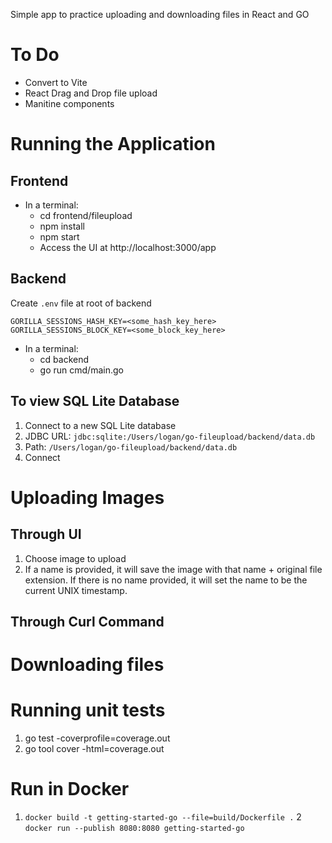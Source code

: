 Simple app to practice uploading and downloading files in React and GO

# To Do

- Convert to Vite
- React Drag and Drop file upload
- Manitine components

# Running the Application

## Frontend

- In a terminal:
    - cd frontend/fileupload
    - npm install
    - npm start
    - Access the UI at http://localhost:3000/app

## Backend

Create ```.env``` file at root of backend

```
GORILLA_SESSIONS_HASH_KEY=<some_hash_key_here>
GORILLA_SESSIONS_BLOCK_KEY=<some_block_key_here>
```

- In a terminal:
    - cd backend
    - go run cmd/main.go

## To view SQL Lite Database

1. Connect to a new SQL Lite database
2. JDBC URL: ```jdbc:sqlite:/Users/logan/go-fileupload/backend/data.db```
3. Path: ```/Users/logan/go-fileupload/backend/data.db```
4. Connect

# Uploading Images
## Through UI

1. Choose image to upload
2. If a name is provided, it will save the image with that name + original file extension. If there is no name provided, it will set the name to be the current UNIX timestamp.

## Through Curl Command

# Downloading files

# Running unit tests

1. go test -coverprofile=coverage.out
2. go tool cover -html=coverage.out

# Run in Docker

1. ```docker build -t getting-started-go --file=build/Dockerfile .```
2 ```docker run --publish 8080:8080 getting-started-go```
